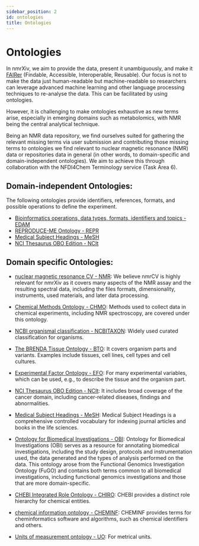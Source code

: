 ```yaml
---
sidebar_position: 2
id: ontologies
title: Ontologies
---
```


# Ontologies

In nmrXiv, we aim to provide the data, present it unambiguously, and make it [FAIRer](https://www.go-fair.org/fair-principles) (Findable, Accessible, Interoperable, Reusable). Our focus is not to make the data just human-readable but machine-readable so researchers can leverage advanced machine learning and other language processing techniques to re-analyse the data. This can be facilitated by using ontologies.

However, it is challenging to make ontologies exhaustive as new terms arise, especially in emerging domains such as metabolomics, with NMR being the central analytical technique.

Being an NMR data repository, we find ourselves suited for gathering the relevant missing terms via user submission and contributing those missing terms to ontologies we find relevant to nuclear magnetic resonance (NMR) data or repositories data in general (in other words, to domain-specific and domain-independent ontologies). We aim to achieve this through collaboration with the NFDI4Chem Terminology service (Task Area 6).

## Domain-independent Ontologies:
The following ontologies provide identifiers, references, formats, and possible operations to define the experiment.

* [Bioinformatics operations, data types, formats, identifiers and topics - EDAM](https://terminology.nfdi4chem.de/ts/ontologies/edam)
* [REPRODUCE-ME Ontology - REPR](https://www.ebi.ac.uk/ols/ontologies/reproduceme)
* [Medical Subject Headings - MeSH](https://meshb-prev.nlm.nih.gov/treeView)
* [NCI Thesaurus OBO Edition - NCIt](https://www.ebi.ac.uk/ols/ontologies/ncit)

## Domain specific Ontologies:

* [nuclear magnetic resonance CV - NMR](https://terminology.nfdi4chem.de/ts/ontologies/nmrcv):
We believe nmrCV is highly relevant for nmrXiv as it covers many aspects of the NMR assay and the resulting spectral data, including the files formats, dimensionality, instruments, used materials, and later data processing.

* [Chemical Methods Ontology - CHMO](https://terminology.nfdi4chem.de/ts/ontologies/chmo):
 Methods used to collect data in chemical experiments, including NMR spectroscopy, are covered under this ontology.
 
* [NCBI organismal classification - NCBITAXON](https://www.ebi.ac.uk/ols/ontologies/ncbitaxon): 
 Widely used curated classification for organisms.
 
* [The BRENDA Tissue Ontology - BTO](https://www.ebi.ac.uk/ols/ontologies/bto):
 It covers organism parts and variants. Examples include tissues, cell lines, cell types and cell cultures.

* [Experimental Factor Ontology - EFO](https://www.ebi.ac.uk/ols/ontologies/efo):
 For many experimental variables, which can be used, e.g., to describe the tissue and the organism part.
 
* [NCI Thesaurus OBO Edition - NCIt](https://www.ebi.ac.uk/ols/ontologies/ncit): 
It includes broad coverage of the cancer domain, including cancer-related diseases, findings and abnormalities. 

* [Medical Subject Headings - MeSH](https://meshb-prev.nlm.nih.gov/treeView):
 Medical Subject Headings is a comprehensive controlled vocabulary for indexing journal articles and books in the life sciences.

* [Ontology for Biomedical Investigations - OBI](https://terminology.nfdi4chem.de/ts/ontologies/obi):
Ontology for Biomedical Investigations (OBI) serves as a resource for annotating biomedical investigations, including the study design, protocols and instrumentation used, the data generated and the types of analysis performed on the data. This ontology arose from the Functional Genomics Investigation Ontology (FuGO) and contains both terms common to all biomedical investigations, including functional genomics investigations and those that are more domain-specific.

* [CHEBI Integrated Role Ontology - CHIRO](https://terminology.nfdi4chem.de/ts/ontologies/chiro):
CHEBI provides a distinct role hierarchy for chemical entities.
* [chemical information ontology - CHEMINF](https://terminology.nfdi4chem.de/ts/ontologies/cheminf):
CHEMINF provides terms for cheminformatics software and algorithms, such as chemical identifiers and others.

* [Units of measurement ontology - UO](https://terminology.nfdi4chem.de/ts/ontologies/uo):
For metrical units.




<!-- Let's translate `docs/intro.md` to French.

## Configure i18n

Modify `docusaurus.config.js` to add support for the `fr` locale:

```js title="docusaurus.config.js"
module.exports = {
  i18n: {
    defaultLocale: 'en',
    locales: ['en', 'fr'],
  },
};
```

## Translate a doc

Copy the `docs/intro.md` file to the `i18n/fr` folder:

```bash
mkdir -p i18n/fr/docusaurus-plugin-content-docs/current/

cp docs/intro.md i18n/fr/docusaurus-plugin-content-docs/current/intro.md
```

Translate `i18n/fr/docusaurus-plugin-content-docs/current/intro.md` in French.

## Start your localized site

Start your site on the French locale:

```bash
npm run start -- --locale fr
```

Your localized site is accessible at `http://localhost:3000/fr/` and the `Getting Started` page is translated.

:::caution

In development, you can only use one locale at a same time.

:::

## Add a Locale Dropdown

To navigate seamlessly across languages, add a locale dropdown.

Modify the `docusaurus.config.js` file:

```js title="docusaurus.config.js"
module.exports = {
  themeConfig: {
    navbar: {
      items: [
        // highlight-start
        {
          type: 'localeDropdown',
        },
        // highlight-end
      ],
    },
  },
};
```

The locale dropdown now appears in your navbar:

![Locale Dropdown](/img/tutorial/localeDropdown.png)

## Build your localized site

Build your site for a specific locale:

```bash
npm run build -- --locale fr
```

Or build your site to include all the locales at once:

```bash
npm run build
``` -->
